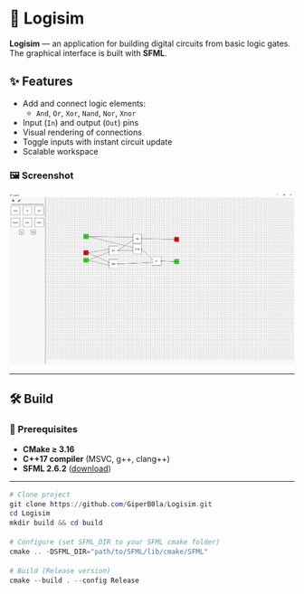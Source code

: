 # 🔌 Logisim

**Logisim** — an application for building digital circuits from basic logic gates.  
The graphical interface is built with **SFML**.

## ✨ Features
- Add and connect logic elements:
  - `And`, `Or`, `Xor`, `Nand`, `Nor`, `Xnor`
- Input (`In`) and output (`Out`) pins
- Visual rendering of connections
- Toggle inputs with instant circuit update
- Scalable workspace

### 🖼️ Screenshot
<picture>
  <source media="(prefers-color-scheme: dark)" srcset="https://github.com/GiperB0la/Logisim/blob/main/Screen.jpg">
  <img alt="Screen" src="https://github.com/GiperB0la/Logisim/blob/main/Screen.jpg">
</picture>

---

## 🛠️ Build

### 🔹 Prerequisites
- **CMake ≥ 3.16**  
- **C++17 compiler** (MSVC, g++, clang++)  
- **SFML 2.6.2** ([download](https://www.sfml-dev.org/download/sfml/2.6.2/))

---

```powershell
# Clone project
git clone https://github.com/GiperB0la/Logisim.git
cd Logisim
mkdir build && cd build

# Configure (set SFML_DIR to your SFML cmake folder)
cmake .. -DSFML_DIR="path/to/SFML/lib/cmake/SFML"

# Build (Release version)
cmake --build . --config Release
